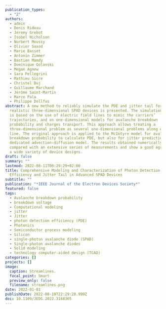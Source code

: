 ```yaml
---
publication_types:
  - "2"
authors:
  - admin
  - Denis Rideau
  - Jeremy Grebot
  - Isobel Nicholson
  - Norbert Moussy
  - Olivier Saxod
  - Marie Basset
  - Antonin Zimmer
  - Bastien Mamdy
  - Dominique Golanski
  - Megan Agnew
  - Sara Pellegrini
  - Mathieu Sicre
  - Christel Buj
  - Guillaume Marchand
  - Jérôme Saint-Martin
  - Marco Pala
  - Philippe Dollfus
abstract: A new method to reliably simulate the PDE and jitter tail for
  realistic three-dimensional SPAD devices is presented. The simulation method
  is based on the use of electric field lines to mimic the carriers’
  trajectories, and on one-dimensional models for avalanche breakdown
  probability and charges transport. This approach allows treating a
  three-dimensional problem as several one-dimensional problems along each field
  line. The original approach is applied to the McIntyre model for avalanche
  breakdown probability to calculate PDE, but also for jitter prediction using a
  dedicated advection-diffusion model. The results obtained numerically are
  compared with an extensive series of measurements and show a good agreement on
  a wide variety of device designs.
draft: false
summary: ""
lastmod: 2022-08-11T00:29:29+02:00
title: Comprehensive Modeling and Characterization of Photon Detection
  Efficiency and Jitter Tail in Advanced SPAD Devices
subtitle: ""
publication: "*IEEE Journal of the Electron Devices Society*"
featured: false
tags:
  - Avalanche breakdown probability
  - breakdown voltage
  - Computational modeling
  - jitter
  - Jitter
  - photon detection efficiency (PDE)
  - Photonics
  - Semiconductor process modeling
  - Silicon
  - single-photon avalanche diode (SPAD)
  - Single-photon avalanche diodes
  - Solid modeling
  - technology computer-aided design (TCAD)
categories: []
projects: []
image:
  caption: Streamlines.
  focal_point: Smart
  preview_only: false
  filename: streamlines.png
date: 2022-01-01
publishDate: 2022-08-10T22:29:28.999Z
doi: 10.1109/JEDS.2022.3168365
---
```

